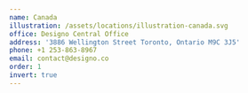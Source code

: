 ```yaml
---
name: Canada
illustration: /assets/locations/illustration-canada.svg
office: Designo Central Office
address: '3886 Wellington Street Toronto, Ontario M9C 3J5'
phone: +1 253-863-8967
email: contact@designo.co
order: 1
invert: true
---
```


